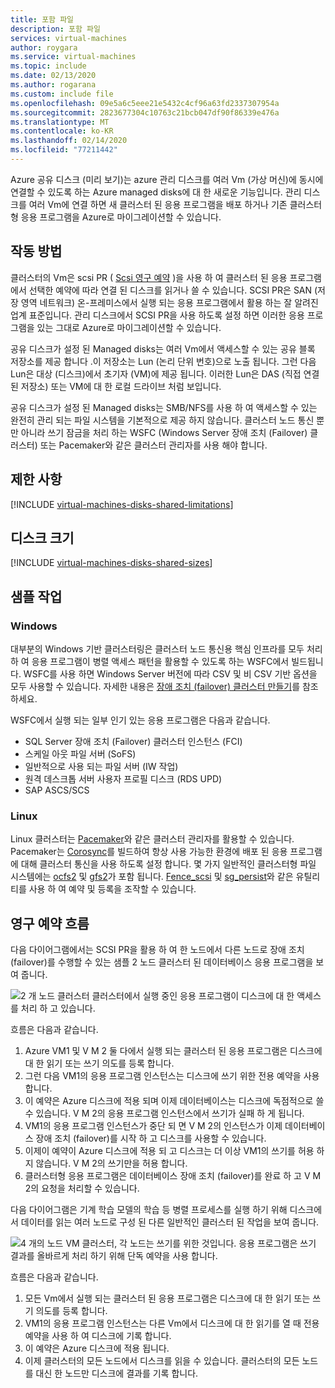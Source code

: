 ```yaml
---
title: 포함 파일
description: 포함 파일
services: virtual-machines
author: roygara
ms.service: virtual-machines
ms.topic: include
ms.date: 02/13/2020
ms.author: rogarana
ms.custom: include file
ms.openlocfilehash: 09e5a6c5eee21e5432c4cf96a63fd2337307954a
ms.sourcegitcommit: 2823677304c10763c21bcb047df90f86339e476a
ms.translationtype: MT
ms.contentlocale: ko-KR
ms.lasthandoff: 02/14/2020
ms.locfileid: "77211442"
---
```

Azure 공유 디스크 (미리 보기)는 azure 관리 디스크를 여러 Vm (가상 머신)에 동시에 연결할 수 있도록 하는 Azure managed disks에 대 한 새로운 기능입니다. 관리 디스크를 여러 Vm에 연결 하면 새 클러스터 된 응용 프로그램을 배포 하거나 기존 클러스터형 응용 프로그램을 Azure로 마이그레이션할 수 있습니다.

## <a name="how-it-works"></a>작동 방법

클러스터의 Vm은 scsi PR ( [Scsi 영구 예약](https://www.t10.org/members/w_spc3.htm) )을 사용 하 여 클러스터 된 응용 프로그램에서 선택한 예약에 따라 연결 된 디스크를 읽거나 쓸 수 있습니다. SCSI PR은 SAN (저장 영역 네트워크) 온-프레미스에서 실행 되는 응용 프로그램에서 활용 하는 잘 알려진 업계 표준입니다. 관리 디스크에서 SCSI PR을 사용 하도록 설정 하면 이러한 응용 프로그램을 있는 그대로 Azure로 마이그레이션할 수 있습니다.

공유 디스크가 설정 된 Managed disks는 여러 Vm에서 액세스할 수 있는 공유 블록 저장소를 제공 합니다 .이 저장소는 Lun (논리 단위 번호)으로 노출 됩니다. 그런 다음 Lun은 대상 (디스크)에서 초기자 (VM)에 제공 됩니다. 이러한 Lun은 DAS (직접 연결 된 저장소) 또는 VM에 대 한 로컬 드라이브 처럼 보입니다.

공유 디스크가 설정 된 Managed disks는 SMB/NFS를 사용 하 여 액세스할 수 있는 완전히 관리 되는 파일 시스템을 기본적으로 제공 하지 않습니다. 클러스터 노드 통신 뿐만 아니라 쓰기 잠금을 처리 하는 WSFC (Windows Server 장애 조치 (Failover) 클러스터) 또는 Pacemaker와 같은 클러스터 관리자를 사용 해야 합니다.

## <a name="limitations"></a>제한 사항

[!INCLUDE [virtual-machines-disks-shared-limitations](virtual-machines-disks-shared-limitations.md)]

## <a name="disk-sizes"></a>디스크 크기

[!INCLUDE [virtual-machines-disks-shared-sizes](virtual-machines-disks-shared-sizes.md)]

## <a name="sample-workloads"></a>샘플 작업

### <a name="windows"></a>Windows

대부분의 Windows 기반 클러스터링은 클러스터 노드 통신용 핵심 인프라를 모두 처리 하 여 응용 프로그램이 병렬 액세스 패턴을 활용할 수 있도록 하는 WSFC에서 빌드됩니다. WSFC를 사용 하면 Windows Server 버전에 따라 CSV 및 비 CSV 기반 옵션을 모두 사용할 수 있습니다. 자세한 내용은 [장애 조치 (failover) 클러스터 만들기](https://docs.microsoft.com/windows-server/failover-clustering/create-failover-cluster)를 참조 하세요.

WSFC에서 실행 되는 일부 인기 있는 응용 프로그램은 다음과 같습니다.

- SQL Server 장애 조치 (Failover) 클러스터 인스턴스 (FCI)
- 스케일 아웃 파일 서버 (SoFS)
- 일반적으로 사용 되는 파일 서버 (IW 작업)
- 원격 데스크톱 서버 사용자 프로필 디스크 (RDS UPD)
- SAP ASCS/SCS

### <a name="linux"></a>Linux

Linux 클러스터는 [Pacemaker](https://wiki.clusterlabs.org/wiki/Pacemaker)와 같은 클러스터 관리자를 활용할 수 있습니다. Pacemaker는 [Corosync](http://corosync.github.io/corosync/)를 빌드하여 항상 사용 가능한 환경에 배포 된 응용 프로그램에 대해 클러스터 통신을 사용 하도록 설정 합니다. 몇 가지 일반적인 클러스터형 파일 시스템에는 [ocfs2](https://oss.oracle.com/projects/ocfs2/) 및 [gfs2](https://access.redhat.com/documentation/en-us/red_hat_enterprise_linux/7/html/global_file_system_2/ch-overview-gfs2)가 포함 됩니다. [Fence_scsi](http://manpages.ubuntu.com/manpages/eoan/man8/fence_scsi.8.html) 및 [sg_persist](https://linux.die.net/man/8/sg_persist)와 같은 유틸리티를 사용 하 여 예약 및 등록을 조작할 수 있습니다.

## <a name="persistent-reservation-flow"></a>영구 예약 흐름

다음 다이어그램에서는 SCSI PR을 활용 하 여 한 노드에서 다른 노드로 장애 조치 (failover)를 수행할 수 있는 샘플 2 노드 클러스터 된 데이터베이스 응용 프로그램을 보여 줍니다.

![2 개 노드 클러스터 클러스터에서 실행 중인 응용 프로그램이 디스크에 대 한 액세스를 처리 하 고 있습니다.](media/virtual-machines-disks-shared-disks/shared-disk-updated-two-node-cluster-diagram.png)

흐름은 다음과 같습니다.

1. Azure VM1 및 V M 2 둘 다에서 실행 되는 클러스터 된 응용 프로그램은 디스크에 대 한 읽기 또는 쓰기 의도를 등록 합니다.
1. 그런 다음 VM1의 응용 프로그램 인스턴스는 디스크에 쓰기 위한 전용 예약을 사용 합니다.
1. 이 예약은 Azure 디스크에 적용 되며 이제 데이터베이스는 디스크에 독점적으로 쓸 수 있습니다. V M 2의 응용 프로그램 인스턴스에서 쓰기가 실패 하 게 됩니다.
1. VM1의 응용 프로그램 인스턴스가 중단 되 면 V M 2의 인스턴스가 이제 데이터베이스 장애 조치 (failover)를 시작 하 고 디스크를 사용할 수 있습니다.
1. 이제이 예약이 Azure 디스크에 적용 되 고 디스크는 더 이상 VM1의 쓰기를 허용 하지 않습니다. V M 2의 쓰기만을 허용 합니다.
1. 클러스터형 응용 프로그램은 데이터베이스 장애 조치 (failover)를 완료 하 고 V M 2의 요청을 처리할 수 있습니다.

다음 다이어그램은 기계 학습 모델의 학습 등 병렬 프로세스를 실행 하기 위해 디스크에서 데이터를 읽는 여러 노드로 구성 된 다른 일반적인 클러스터 된 작업을 보여 줍니다.

![4 개의 노드 VM 클러스터, 각 노드는 쓰기를 위한 것입니다. 응용 프로그램은 쓰기 결과를 올바르게 처리 하기 위해 단독 예약을 사용 합니다.](media/virtual-machines-disks-shared-disks/shared-disk-updated-machine-learning-trainer-model.png)

흐름은 다음과 같습니다.

1. 모든 Vm에서 실행 되는 클러스터 된 응용 프로그램은 디스크에 대 한 읽기 또는 쓰기 의도를 등록 합니다.
1. VM1의 응용 프로그램 인스턴스는 다른 Vm에서 디스크에 대 한 읽기를 열 때 전용 예약을 사용 하 여 디스크에 기록 합니다.
1. 이 예약은 Azure 디스크에 적용 됩니다.
1. 이제 클러스터의 모든 노드에서 디스크를 읽을 수 있습니다. 클러스터의 모든 노드를 대신 한 노드만 디스크에 결과를 기록 합니다.